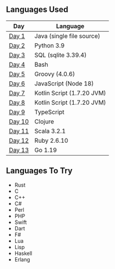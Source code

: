## Languages Used

| Day              | Language                   |
|------------------|----------------------------|
| [Day 1](day-01)  | Java (single file source)  |
| [Day 2](day-02)  | Python 3.9                 |
| [Day 3](day-03)  | SQL (sqlite 3.39.4)        |
| [Day 4](day-04)  | Bash                       |
| [Day 5](day-05)  | Groovy (4.0.6)             |
| [Day 6](day-06)  | JavaScript (Node 18)       |
| [Day 7](day-07)  | Kotlin Script (1.7.20 JVM) |
| [Day 8](day-08)  | Kotlin Script (1.7.20 JVM) |
| [Day 9](day-09)  | TypeScript                 |
| [Day 10](day-10) | Clojure                    |
| [Day 11](day-11) | Scala 3.2.1                |
| [Day 12](day-12) | Ruby 2.6.10                |
| [Day 13](day-13) | Go 1.19                    |

## Languages To Try

- Rust
- C
- C++
- C#
- Perl
- PHP
- Swift
- Dart
- F#
- Lua
- Lisp
- Haskell
- Erlang
